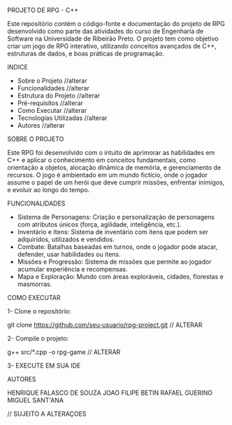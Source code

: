 PROJETO DE RPG - C++

Este repositório contém o código-fonte e documentação do projeto de RPG desenvolvido como parte das atividades do curso de Engenharia de Software na Universidade de Ribeirão Preto. O projeto tem como objetivo criar um jogo de RPG interativo, utilizando conceitos avançados de C++, estruturas de dados, e boas práticas de programação.

  INDICE

-  Sobre o Projeto //alterar
-  Funcionalidades //alterar
-  Estrutura do Projeto //alterar
-  Pré-requisitos //alterar
-  Como Executar //alterar
-  Tecnologias Utilizadas //alterar
-  Autores //alterar

  SOBRE O PROJETO

Este RPG foi desenvolvido com o intuito de aprimorar as habilidades em C++ e aplicar o conhecimento em conceitos fundamentais, como orientação a objetos, alocação dinâmica de memória, e gerenciamento de recursos. O jogo é ambientado em um mundo fictício, onde o jogador assume o papel de um herói que deve cumprir missões, enfrentar inimigos, e evoluir ao longo do tempo.

  FUNCIONALIDADES

-  Sistema de Personagens: Criação e personalização de personagens com atributos únicos (força, agilidade, inteligência, etc.).
-  Inventário e Itens: Sistema de inventário com itens que podem ser adquiridos, utilizados e vendidos.
-  Combate: Batalhas baseadas em turnos, onde o jogador pode atacar, defender, usar habilidades ou itens.
-  Missões e Progressão: Sistema de missões que permite ao jogador acumular experiência e recompensas.
-  Mapa e Exploração: Mundo com áreas exploráveis, cidades, florestas e masmorras.

  COMO EXECUTAR

  1- Clone o repositório:
  
git clone https://github.com/seu-usuario/rpg-project.git           // ALTERAR


  2- Compile o projeto:

g++ src/*.cpp -o rpg-game                  // ALTERAR

  3- EXECUTE EM SUA IDE

  AUTORES

HENRIQUE FALASCO DE SOUZA
JOAO FILIPE BETIN
RAFAEL GUERINO
MIGUEL SANT'ANA


  // SUJEITO A ALTERAÇOES

  

  








